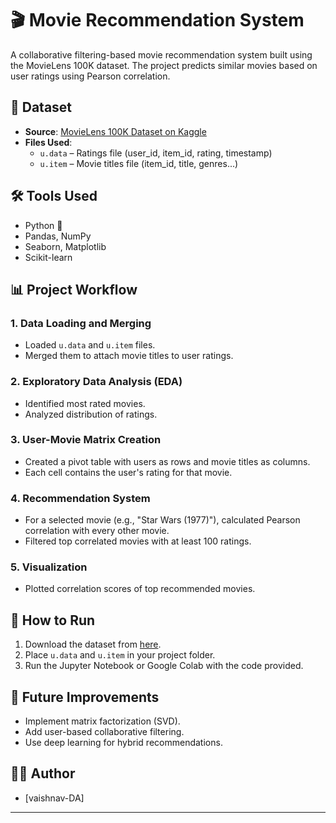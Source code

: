 # 🎬 Movie Recommendation System

A collaborative filtering-based movie recommendation system built using the MovieLens 100K dataset. The project predicts similar movies based on user ratings using Pearson correlation.

## 📁 Dataset

- **Source**: [MovieLens 100K Dataset on Kaggle](https://www.kaggle.com/datasets/grouplens/movielens-100k-dataset)
- **Files Used**:
  - `u.data` – Ratings file (user_id, item_id, rating, timestamp)
  - `u.item` – Movie titles file (item_id, title, genres...)

## 🛠️ Tools Used

- Python 🐍
- Pandas, NumPy
- Seaborn, Matplotlib
- Scikit-learn

## 📊 Project Workflow

### 1. Data Loading and Merging
- Loaded `u.data` and `u.item` files.
- Merged them to attach movie titles to user ratings.

### 2. Exploratory Data Analysis (EDA)
- Identified most rated movies.
- Analyzed distribution of ratings.

### 3. User-Movie Matrix Creation
- Created a pivot table with users as rows and movie titles as columns.
- Each cell contains the user's rating for that movie.

### 4. Recommendation System
- For a selected movie (e.g., "Star Wars (1977)"), calculated Pearson correlation with every other movie.
- Filtered top correlated movies with at least 100 ratings.

### 5. Visualization
- Plotted correlation scores of top recommended movies.


## 🚀 How to Run

1. Download the dataset from [here](https://www.kaggle.com/datasets/grouplens/movielens-100k-dataset).
2. Place `u.data` and `u.item` in your project folder.
3. Run the Jupyter Notebook or Google Colab with the code provided.

## 📌 Future Improvements

- Implement matrix factorization (SVD).
- Add user-based collaborative filtering.
- Use deep learning for hybrid recommendations.

## 👨‍💻 Author

- [vaishnav-DA]

---











